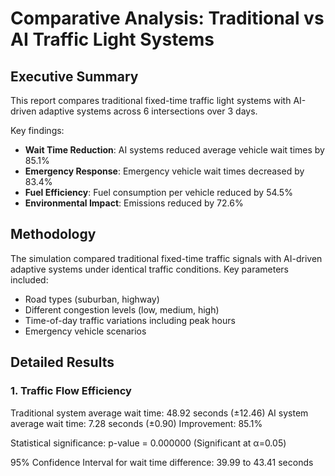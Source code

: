 # Comparative Analysis: Traditional vs AI Traffic Light Systems

## Executive Summary

This report compares traditional fixed-time traffic light systems with AI-driven adaptive systems across 6 intersections over 3 days.

Key findings:
- **Wait Time Reduction**: AI systems reduced average vehicle wait times by 85.1%
- **Emergency Response**: Emergency vehicle wait times decreased by 83.4%
- **Fuel Efficiency**: Fuel consumption per vehicle reduced by 54.5%
- **Environmental Impact**: Emissions reduced by 72.6%

## Methodology

The simulation compared traditional fixed-time traffic signals with AI-driven adaptive systems under identical traffic conditions.
Key parameters included:
- Road types (suburban, highway)
- Different congestion levels (low, medium, high)
- Time-of-day traffic variations including peak hours
- Emergency vehicle scenarios

## Detailed Results

### 1. Traffic Flow Efficiency

Traditional system average wait time: 48.92 seconds (±12.46)
AI system average wait time: 7.28 seconds (±0.90)
Improvement: 85.1%

Statistical significance: p-value = 0.000000 (Significant at α=0.05)

95% Confidence Interval for wait time difference: 39.99 to 43.41 seconds